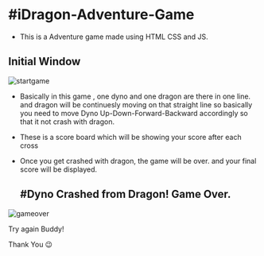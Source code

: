   <h1>#iDragon-Adventure-Game</h1>

- This is a Adventure game made using HTML CSS and JS.

<h2>Initial Window</h2>

![startgame](https://user-images.githubusercontent.com/79343575/200504729-02514815-b2f6-4ae2-9f4f-fcd17d3220ba.png)


- Basically in this game , one dyno and one dragon are there in one line. and dragon will be continuesly moving on that straight line so basically you need to move Dyno Up-Down-Forward-Backward accordingly so that it not crash with dragon.

- These is a score board which will be showing your score after each cross

- Once you get crashed with dragon, the game will be over. and your final score will be displayed.

    <h2>#Dyno Crashed from Dragon! Game Over.</h2>
    
![gameover](https://user-images.githubusercontent.com/79343575/200503991-b18afe72-8b52-46e0-8695-a4faa5538cc2.png)

Try again Buddy!

Thank You 😉
